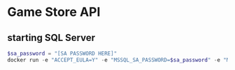 # Game Store API

## starting SQL Server
```powershell 
$sa_password = "[SA PASSWORD HERE]"
docker run -e "ACCEPT_EULA=Y" -e "MSSQL_SA_PASSWORD=$sa_password" -e "MSSQL_PID=Evaluation" -p 1433:1433  -v sqlvolume:/var/opt/mssql --name sql --hostname sqlpreview -d --rm mcr.microsoft.com/mssql/server:2022-preview-ubuntu-22.04
```